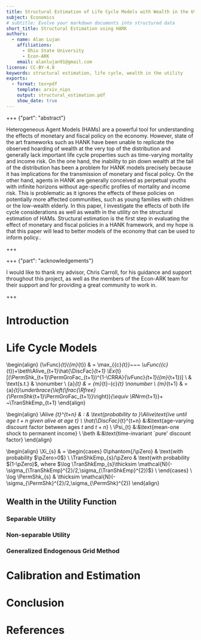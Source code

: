 ```yaml
---
title: Structural Estimation of Life Cycle Models with Wealth in the Utility
subject: Economics
# subtitle: Evolve your markdown documents into structured data
short_title: Structural Estimation using HARK
authors:
  - name: Alan Lujan
    affiliations:
      - Ohio State University
      - Econ-ARK
    email: alanlujan91@gmail.com
license: CC-BY-4.0
keywords: structural estimation, life cycle, wealth in the utility
exports:
  - format: tex+pdf
    template: arxiv_nips
    output: structural_estimation.pdf
    show_date: true
---
```


+++ {"part": "abstract"}

Heterogeneous Agent Models (HAMs) are a powerful tool for understanding the effects of monetary and fiscal policy on the economy. However, state of the art frameworks such as HANK have been unable to replicate the observed hoarding of wealth at the very top of the distribution and generally lack important life cycle properties such as time-varying mortality and income risk. On the one hand, the inability to pin down wealth at the tail of the distribution has been a problem for HANK models precisely because it has implications for the transmission of monetary and fiscal policy. On the other hand, agents in HANK are generally conceived as perpetual youths with infinite horizons without age-specific profiles of mortality and income risk. This is problematic as it ignores the effects of these policies on potentially more affected communities, such as young families with children or the low-wealth elderly. In this paper, I investigate the effects of both life cycle considerations as well as wealth in the utility on the structural estimation of HAMs. Structural estimation is the first step in evaluating the effect of monetary and fiscal policies in a HANK framework, and my hope is that this paper will lead to better models of the economy that can be used to inform policy..

+++

+++ {"part": "acknowledgements"}

I would like to thank my advisor, Chris Carroll, for his guidance and support throughout this project, as well as the members of the Econ-ARK team for their support and for providing a great community to work in.

+++

# Introduction

# Life Cycle Models

\begin{align}
  {\vFunc}_{t}({m}_{t}) & = \max_{{c}_{t}}~~~ \uFunc({c}_{t})+\beth\Alive_{t+1}\hat{\DiscFac}_{t+1}
  \Ex_{t}[(\PermShk_{t+1}\PermGroFac_{t+1})^{1-\CRRA}{\vFunc}_{t+1}({m}_{t+1})]                                 \\
                        & \text{s.t.}                                                               & \nonumber \\
  {a}_{t}               & = {m}_{t}-{c}_{t} \nonumber
  \\  {m}_{t+1}  & = {a}_{t}\underbrace{\left(\frac{\Rfree}{\PermShk_{t+1}\PermGroFac_{t+1}}\right)}_{\equiv \RNrm_{t+1}}+ ~\TranShkEmp_{t+1}
\end{align}

\begin{align}
  \Alive _{t}^{t+n} & : & \text{probability to }\Alive\text{ive until age $t+n$ given alive at age $t$}
  \\  \hat{\DiscFac}_{t}^{t+n} &:&\text{age-varying discount factor between ages $t$ and $t+n$}
  \\     \Psi_{t} &:&\text{mean-one shock to permanent income}
  \\     \beth &:&\text{time-invariant `pure' discount factor}
\end{align}

\begin{align}
  \Xi_{s}           & =
  \begin{cases}
      0\phantom{/\pZero}     & \text{with probability $\pZero>0$}                                                                                                            \\
      \TranShkEmp_{s}/\pZero & \text{with probability $(1-\pZero)$, where $\log \TranShkEmp_{s}\thicksim \mathcal{N}(-\sigma_{\TranShkEmp}^{2}/2,\sigma_{\TranShkEmp}^{2})$} \\
  \end{cases} \\
  \log \PermShk_{s} & \thicksim \mathcal{N}(-\sigma_{\PermShk}^{2}/2,\sigma_{\PermShk}^{2})
\end{align}

## Wealth in the Utility Function

### Separable Utility

### Non-separable Utility

### Generalized Endogenous Grid Method

# Calibration and Estimation

# Conclusion

# References

[](doi:10.3386/w7826)
[](doi:10.3386/w6549)
[](doi:10.1162/rest_a_00893)
[](doi:10.3982/ECTA17434)
[](doi:10.3386/w26941)
[](doi:10.1257/aer.20160042)
[](doi:10.3386/w26647)
